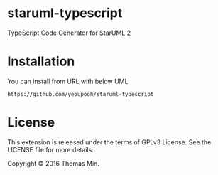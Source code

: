 # staruml-typescript
TypeScript Code Generator for StarUML 2

# Installation
You can install from URL with below UML
```
https://github.com/yeoupooh/staruml-typescript
```

# License
This extension is released under the terms of GPLv3 License. See the LICENSE file for more details.

Copyright © 2016 Thomas Min.
